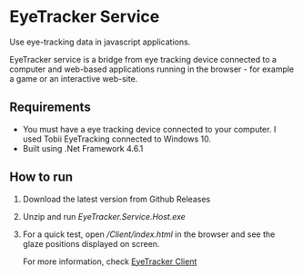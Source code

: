 # EyeTracker Service

Use eye-tracking data in javascript applications.

EyeTracker service is a bridge from eye tracking device connected to a computer and web-based applications running in the browser - for example a game or an interactive web-site.

## Requirements

* You must have a eye tracking device connected to your computer. I used Tobii EyeTracking connected to Windows 10.
* Built using .Net Framework 4.6.1

## How to run

1. Download the latest version from Github Releases

2. Unzip and run *EyeTracker.Service.Host.exe*

3. For a quick test, open */Client/index.html* in the browser and see the glaze positions displayed on screen.

   For more information, check [EyeTracker Client](/Client/README.md)


